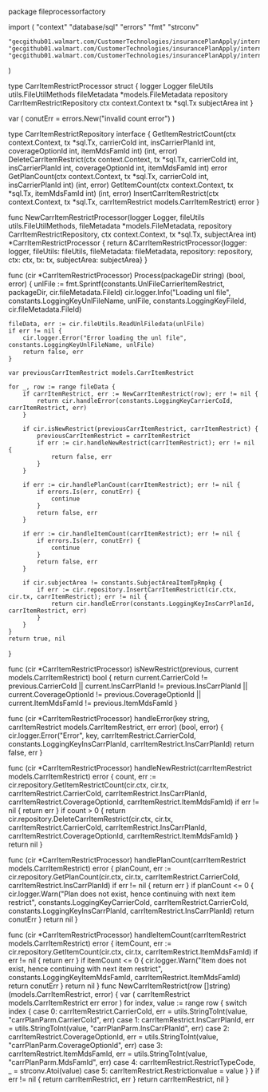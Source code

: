 package fileprocessorfactory

import (
	"context"
	"database/sql"
	"errors"
	"fmt"
	"strconv"

	"gecgithub01.walmart.com/CustomerTechnologies/insurancePlanApply/internal/constants"
	"gecgithub01.walmart.com/CustomerTechnologies/insurancePlanApply/internal/models"
	"gecgithub01.walmart.com/CustomerTechnologies/insurancePlanApply/internal/utils"
)

type CarrItemRestrictProcessor struct {
	logger       Logger
	fileUtils    utils.FileUtilMethods
	fileMetadata *models.FileMetadata
	repository   CarrItemRestrictRepository
	ctx          context.Context
	tx           *sql.Tx
	subjectArea  int
}

var (
	conutErr = errors.New("invalid count error")
)

type CarrItemRestrictRepository interface {
	GetItemRestrictCount(ctx context.Context, tx *sql.Tx, carrierCoId int, insCarrierPlanId int, coverageOptionId int, itemMdsFamId int) (int, error)
	DeleteCarrItemRestrict(ctx context.Context, tx *sql.Tx, carrierCoId int, insCarrierPlanId int, coverageOptionId int, itemMdsFamId int) error
	GetPlanCount(ctx context.Context, tx *sql.Tx, carrierCoId int, insCarrierPlanId int) (int, error)
	GetItemCount(ctx context.Context, tx *sql.Tx, itemMdsFamId int) (int, error)
	InsertCarrItemRestrict(ctx context.Context, tx *sql.Tx, carrItemRestrict models.CarrItemRestrict) error
}

func NewCarrItemRestrictProcessor(logger Logger, fileUtils utils.FileUtilMethods, fileMetadata *models.FileMetadata, repository CarrItemRestrictRepository, ctx context.Context, tx *sql.Tx, subjectArea int) *CarrItemRestrictProcessor {
	return &CarrItemRestrictProcessor{logger: logger, fileUtils: fileUtils, fileMetadata: fileMetadata, repository: repository, ctx: ctx, tx: tx, subjectArea: subjectArea}
}

func (cir *CarrItemRestrictProcessor) Process(packageDir string) (bool, error) {
	unlFile := fmt.Sprintf(constants.UnlFileCarrierItemRestrict, packageDir, cir.fileMetadata.FileId)
	cir.logger.Info("Loading unl file", constants.LoggingKeyUnlFileName, unlFile, constants.LoggingKeyFileId, cir.fileMetadata.FileId)

	fileData, err := cir.fileUtils.ReadUnlFiledata(unlFile)
	if err != nil {
		cir.logger.Error("Error loading the unl file", constants.LoggingKeyUnlFileName, unlFile)
		return false, err
	}

	var previousCarrItemRestrict models.CarrItemRestrict

	for _, row := range fileData {
		if carrItemRestrict, err := NewCarrItemRestrict(row); err != nil {
			return cir.handleError(constants.LoggingKeyCarrierCoId, carrItemRestrict, err)
		}

		if cir.isNewRestrict(previousCarrItemRestrict, carrItemRestrict) {
			previousCarrItemRestrict = carrItemRestrict
			if err := cir.handleNewRestrict(carrItemRestrict); err != nil {
				return false, err
			}
		}

		if err := cir.handlePlanCount(carrItemRestrict); err != nil {
			if errors.Is(err, conutErr) {
				continue
			}
			return false, err
		}

		if err := cir.handleItemCount(carrItemRestrict); err != nil {
			if errors.Is(err, conutErr) {
				continue
			}
			return false, err
		}

		if cir.subjectArea != constants.SubjectAreaItemTpRmpkg {
			if err := cir.repository.InsertCarrItemRestrict(cir.ctx, cir.tx, carrItemRestrict); err != nil {
				return cir.handleError(constants.LoggingKeyInsCarrPlanId, carrItemRestrict, err)
			}
		}
	}
	return true, nil
}

func (cir *CarrItemRestrictProcessor) isNewRestrict(previous, current models.CarrItemRestrict) bool {
	return current.CarrierCoId != previous.CarrierCoId || current.InsCarrPlanId != previous.InsCarrPlanId || current.CoverageOptionId != previous.CoverageOptionId || current.ItemMdsFamId != previous.ItemMdsFamId
}

func (cir *CarrItemRestrictProcessor) handleError(key string, carrItemRestrict models.CarrItemRestrict, err error) (bool, error) {
	cir.logger.Error("Error", key, carrItemRestrict.CarrierCoId, constants.LoggingKeyInsCarrPlanId, carrItemRestrict.InsCarrPlanId)
	return false, err
}

func (cir *CarrItemRestrictProcessor) handleNewRestrict(carrItemRestrict models.CarrItemRestrict) error {
	count, err := cir.repository.GetItemRestrictCount(cir.ctx, cir.tx, carrItemRestrict.CarrierCoId, carrItemRestrict.InsCarrPlanId, carrItemRestrict.CoverageOptionId, carrItemRestrict.ItemMdsFamId)
	if err != nil {
		return err
	}
	if count > 0 {
		return cir.repository.DeleteCarrItemRestrict(cir.ctx, cir.tx, carrItemRestrict.CarrierCoId, carrItemRestrict.InsCarrPlanId, carrItemRestrict.CoverageOptionId, carrItemRestrict.ItemMdsFamId)
	}
	return nil
}

func (cir *CarrItemRestrictProcessor) handlePlanCount(carrItemRestrict models.CarrItemRestrict) error {
	planCount, err := cir.repository.GetPlanCount(cir.ctx, cir.tx, carrItemRestrict.CarrierCoId, carrItemRestrict.InsCarrPlanId)
	if err != nil {
		return err
	}
	if planCount <= 0 {
		cir.logger.Warn("Plan does not exist, hence continuing with next item restrict", constants.LoggingKeyCarrierCoId, carrItemRestrict.CarrierCoId, constants.LoggingKeyInsCarrPlanId, carrItemRestrict.InsCarrPlanId)
		return conutErr
	}
	return nil
}

func (cir *CarrItemRestrictProcessor) handleItemCount(carrItemRestrict models.CarrItemRestrict) error {
	itemCount, err := cir.repository.GetItemCount(cir.ctx, cir.tx, carrItemRestrict.ItemMdsFamId)
	if err != nil {
		return err
	}
	if itemCount <= 0 {
		cir.logger.Warn("Item does not exist, hence continuing with next item restrict", constants.LoggingKeyItemMdsFamId, carrItemRestrict.ItemMdsFamId)
		return conutErr
	}
	return nil
}
func NewCarrItemRestrict(row []string) (models.CarrItemRestrict, error) {
	var (
		carrItemRestrict models.CarrItemRestrict
		err              error
	)
	for index, value := range row {
		switch index {
		case 0:
			carrItemRestrict.CarrierCoId, err = utils.StringToInt(value, "carrPlanParm.CarrierCoId", err)
		case 1:
			carrItemRestrict.InsCarrPlanId, err = utils.StringToInt(value, "carrPlanParm.InsCarrPlanId", err)
		case 2:
			carrItemRestrict.CoverageOptionId, err = utils.StringToInt(value, "carrPlanParm.CoverageOptionId", err)
		case 3:
			carrItemRestrict.ItemMdsFamId, err = utils.StringToInt(value, "carrPlanParm.MdsFamId", err)
		case 4:
			carrItemRestrict.RestrictTypeCode, _ = strconv.Atoi(value)
		case 5:
			carrItemRestrict.Restrictionvalue = value
		}
	}
	if err != nil {
		return carrItemRestrict, err
	}
	return carrItemRestrict, nil
}
